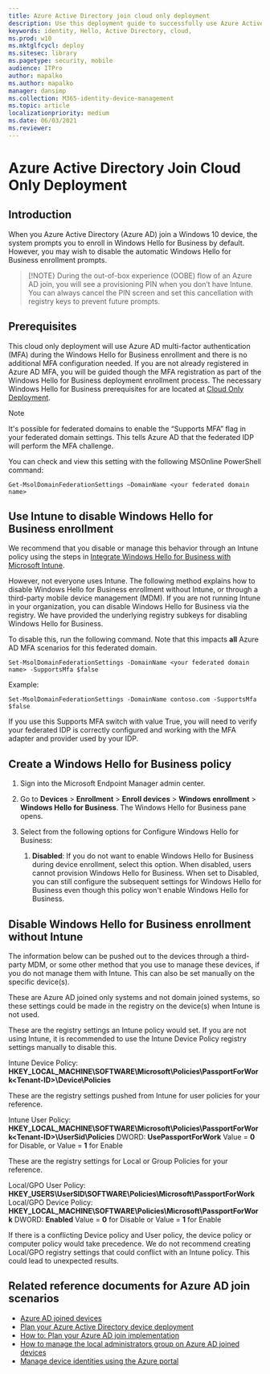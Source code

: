```yaml
---
title: Azure Active Directory join cloud only deployment
description: Use this deployment guide to successfully use Azure Active Directory to join a Windows 10 device. 
keywords: identity, Hello, Active Directory, cloud, 
ms.prod: w10
ms.mktglfcycl: deploy
ms.sitesec: library
ms.pagetype: security, mobile
audience: ITPro
author: mapalko
ms.author: mapalko
manager: dansimp
ms.collection: M365-identity-device-management
ms.topic: article
localizationpriority: medium
ms.date: 06/03/2021
ms.reviewer: 
---
```

# Azure Active Directory Join Cloud Only Deployment

## Introduction

When you Azure Active Directory (Azure AD) join a Windows 10 device, the system prompts you to enroll in Windows Hello for Business by default. However, you may wish to disable the automatic Windows Hello for Business enrollment prompts.

> [!NOTE}
> During the out-of-box experience (OOBE) flow of an Azure AD join, you will see a provisioning PIN when you don’t have Intune. You can always cancel the PIN screen and set this cancellation with registry keys to prevent future prompts.

## Prerequisites  

This cloud only deployment will use Azure AD multi-factor authentication (MFA) during the Windows Hello for Business enrollment and there is no additional MFA configuration needed.  If you are not already registered in Azure AD MFA, you will be guided though the MFA registration as part of the Windows Hello for Business deployment enrollment process. The necessary Windows Hello for Business prerequisites for are located at [Cloud Only Deployment](https://docs.microsoft.com/windows/security/identity-protection/hello-for-business/hello-identity-verification#cloud-only-deployment).

> [!NOTE]
> It's possible for federated domains to enable the “Supports MFA” flag in your federated domain settings. This tells Azure AD that the federated IDP will perform the MFA challenge.

You can check and view this setting with the following MSOnline PowerShell command:

`Get-MsolDomainFederationSettings –DomainName <your federated domain name>`

## Use Intune to disable Windows Hello for Business enrollment  

We recommend that you disable or manage this behavior through an Intune policy using the steps in [Integrate Windows Hello for Business with Microsoft Intune](https://docs.microsoft.com/mem/intune/protect/windows-hello).

However, not everyone uses Intune. The following method explains how to disable Windows Hello for Business enrollment without Intune, or through a third-party mobile device management (MDM).  If you are not running Intune in your organization, you can disable Windows Hello for Business via the registry. We have provided the underlying registry subkeys for disabling Windows Hello for Business.  

To disable this, run the following command.  Note that this impacts **all** Azure AD MFA scenarios for this federated domain.

`Set-MsolDomainFederationSettings -DomainName <your federated domain name> -SupportsMfa $false`

Example:

`Set-MsolDomainFederationSettings -DomainName contoso.com -SupportsMfa $false`

If you use this Supports MFA switch with value True, you will need to verify your federated IDP is correctly configured and working with the MFA adapter and provider used by your IDP.

## Create a Windows Hello for Business policy

1. Sign into the Microsoft Endpoint Manager admin center.
2. Go to **Devices** > **Enrollment** > **Enroll devices** > **Windows enrollment** > **Windows Hello for Business**. The Windows Hello for Business pane opens.
3. Select from the following options for Configure Windows Hello for Business:

   1. **Disabled**: If you do not want to enable Windows Hello for Business during device enrollment, select this option. When disabled, users cannot provision Windows Hello for Business. When set to Disabled, you can still configure the subsequent settings for Windows Hello for Business even though this policy won't enable Windows Hello for Business.

## Disable Windows Hello for Business enrollment without Intune

The information below can be pushed out to the devices through a third-party MDM, or some other method that you use to manage these devices, if you do not manage them with Intune.  This can also be set manually on the specific device(s).

These are Azure AD joined only systems and not domain joined systems, so these settings could be made in the registry on the device(s) when Intune is not used.

These are the registry settings an Intune policy would set. If you are not using Intune, it is recommended to use the Intune Device Policy registry settings manually to disable this.

Intune Device Policy: **HKEY_LOCAL_MACHINE\SOFTWARE\Microsoft\Policies\PassportForWork\<Tenant-ID>\Device\Policies**

These are the registry settings pushed from Intune for user policies for your reference.

Intune User Policy: **HKEY_LOCAL_MACHINE\SOFTWARE\Microsoft\Policies\PassportForWork\<Tenant-ID>\UserSid\Policies**
DWORD: **UsePassportForWork**
Value = **0** for Disable, or Value = **1** for Enable

These are the registry settings for Local or Group Policies for your reference.

Local/GPO User Policy: **HKEY_USERS\UserSID\SOFTWARE\Policies\Microsoft\PassportForWork**
Local/GPO Device Policy: **HKEY_LOCAL_MACHINE\SOFTWARE\Policies\Microsoft\PassportForWork**
DWORD: **Enabled**
Value = **0** for Disable or Value = **1** for Enable

If there is a conflicting Device policy and User policy, the device policy or computer policy would take precedence.  We do  not recommend creating Local/GPO registry settings that could conflict with an Intune policy. This could lead to unexpected results.  

## Related reference documents for Azure AD join scenarios

- [Azure AD joined devices](https://docs.microsoft.com/azure/active-directory/devices/concept-azure-ad-join)
- [Plan your Azure Active Directory device deployment](https://docs.microsoft.com/azure/active-directory/devices/plan-device-deployment)
- [How to: Plan your Azure AD join implementation](https://docs.microsoft.com/azure/active-directory/devices/azureadjoin-plan)
- [How to manage the local administrators group on Azure AD joined devices](https://docs.microsoft.com/azure/active-directory/devices/assign-local-admin)
- [Manage device identities using the Azure portal](https://docs.microsoft.com/azure/active-directory/devices/device-management-azure-portal)
